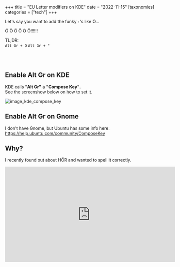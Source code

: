 +++
title = "EU Letter modifiers on KDE"
date = "2022-11-15"
[taxonomies]
categories = ["tech"]
+++

Let's say you want to add the funky `:`'s like Ö...

Ö Ö Ö Ö Ö Ö!!!!!!

TL;DR:  
`Alt Gr + O` `Alt Gr + "`

<!-- markdownlint-disable-next-line -->
<br>
<!-- markdownlint-disable-next-line -->
<br>

## Enable Alt Gr on KDE

KDE calls **"Alt Gr"** a **"Compose Key"**.  
See the screenshow below on how to set it.

![image_kde_compose_key](/blog/umlaut_on_kde_images/kde_compose_key.jpg)

## Enable Alt Gr on Gnome

I don't have Gnome, but Ubuntu has some info here:  
<https://help.ubuntu.com/community/ComposeKey>

## Why?

I recently found out about HÖR and wanted to spell it correctly.

<!-- markdownlint-disable-next-line -->
<iframe width="560" height="315" src="https://www.youtube.com/embed/E_6TNt8qzAM" title="YouTube video player" frameborder="0" allow="accelerometer; autoplay; clipboard-write; encrypted-media; gyroscope; picture-in-picture" allowfullscreen></iframe>
